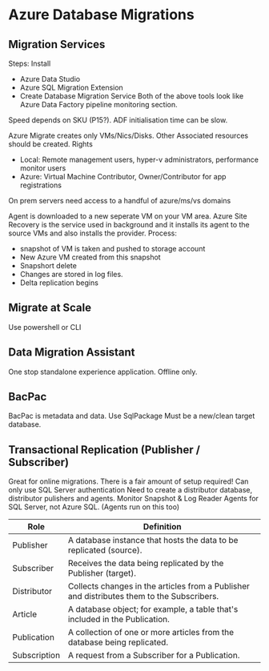 # Azure Database Migrations

## Migration Services
Steps:
Install
- Azure Data Studio
- Azure SQL Migration Extension
- Create Database Migration Service
Both of the above tools look like Azure Data Factory pipeline monitoring section. 

Speed depends on SKU (P15?). ADF initialisation time can be slow.

Azure Migrate creates only VMs/Nics/Disks. Other Associated resources should be created.
Rights
- Local: Remote management users, hyper-v administrators, performance monitor users
- Azure: Virtual Machine Contributor, Owner/Contributor for app registrations

On prem servers need access to a handful of azure/ms/vs domains

Agent is downloaded to a new seperate VM on your VM area.
Azure Site Recovery is the service used in background and it installs its agent to the source VMs and also installs the provider. 
Process:
- snapshot of VM is taken and pushed to storage account
- New Azure VM created from this snapshot
- Snapshort delete 
- Changes are stored in log files.
- Delta replication begins 



## Migrate at Scale 
Use powershell or CLI

## Data Migration Assistant
One stop standalone experience application. Offline only.

## BacPac
BacPac is metadata and data.
Use SqlPackage
Must be a new/clean target database.

## Transactional Replication (Publisher / Subscriber)
Great for online migrations. There is a fair amount of setup required! 
Can only use SQL Server authentication
Need to create a distributor database, distributor pulishers and agents. 
Monitor Snapshot & Log Reader Agents for SQL Server, not Azure SQL. (Agents run on this too) 

| Role	| Definition | 
| --- | --- | 
| Publisher | A database instance that hosts the data to be replicated (source). |
| Subscriber | Receives the data being replicated by the Publisher (target). |
| Distributor | Collects changes in the articles from a Publisher and distributes them to the Subscribers. |
| Article | A database object; for example, a table that's included in the Publication. |
| Publication | A collection of one or more articles from the database being replicated. |
| Subscription | A request from a Subscriber for a Publication. |